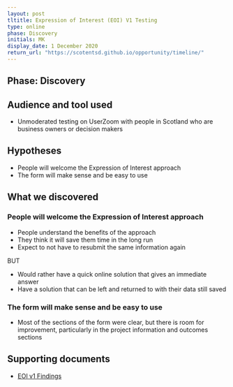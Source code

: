 ```yaml
---
layout: post
tltitle: Expression of Interest (EOI) V1 Testing
type: online
phase: Discovery
initials: MK
display_date: 1 December 2020
return_url: "https://scotentsd.github.io/opportunity/timeline/"
---
```

## Phase: Discovery

## Audience and tool used
- Unmoderated testing on UserZoom with people in Scotland who are business owners or decision makers

## Hypotheses
- People will welcome the Expression of Interest approach
- The form will make sense and be easy to use

## What we discovered

### People will welcome the Expression of Interest approach
- People understand the benefits of the approach
- They think it will save them time in the long run
- Expect to not have to resubmit the same information again

BUT

- Would rather have a quick online solution that gives an immediate answer
- Have a solution that can be left and returned to with their data still saved

### The form will make sense and be easy to use
- Most of the sections of the form were clear, but there is room for improvement, particularly in the project information and outcomes sections

## Supporting documents
- [EOI v1 Findings](/opportunity/files/EOI_InitialTesting_V1_Nov30_2020.pdf)

